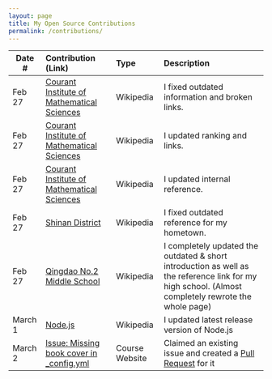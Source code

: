 ```yaml
---
layout: page
title: My Open Source Contributions
permalink: /contributions/
---
```


<!--
Type of the contribution should be "Wikipedia edit", "OpenStreet Map feature", "Documentation", "Course website", "Blog",
"Browser Add-on", etc.

The description should include a brief summary of what you did.

The link should bring us to a public page that shows your contribution. 

Replace the first row with your own contribution. 

-->





| Date #       | Contribution (Link)  | Type  | Description |
|---|:---|:---|:---|
| Feb 27   | [Courant Institute of Mathematical Sciences](https://en.wikipedia.org/w/index.php?title=Courant_Institute_of_Mathematical_Sciences&diff=prev&oldid=1141864175)    | Wikipedia |    I fixed outdated information and broken links.    |
| Feb 27   |  [Courant Institute of Mathematical Sciences](https://en.wikipedia.org/w/index.php?title=Courant_Institute_of_Mathematical_Sciences&diff=prev&oldid=1141867531)   |  Wikipedia   |   I updated ranking and links.   |
| Feb 27   |  [Courant Institute of Mathematical Sciences](https://en.wikipedia.org/w/index.php?title=Courant_Institute_of_Mathematical_Sciences&diff=prev&oldid=1141867965)   |  Wikipedia   |   I updated internal reference.   |
| Feb 27 | [Shinan District](https://en.wikipedia.org/w/index.php?title=Shinan_District&diff=prev&oldid=1141953481) | Wikipedia | I fixed outdated reference for my hometown. |
| Feb 27 | [Qingdao No.2 Middle School](https://en.wikipedia.org/w/index.php?title=Qingdao_No._2_Middle_School&diff=prev&oldid=1141965660) | Wikipedia | I completely updated the outdated & short introduction as well as the reference link for my high school. (Almost completely rewrote the whole page) |
| March 1 | [Node.js](https://en.wikipedia.org/w/index.php?title=Node.js&diff=prev&oldid=1142300945) | Wikipedia | I updated latest release version of Node.js |
| March 2 | [Issue: Missing book cover in _config.yml](https://github.com/joannakl/ossd/issues/7) | Course Website | Claimed an existing issue and created a [Pull Request](https://github.com/joannakl/ossd/pull/60) for it |